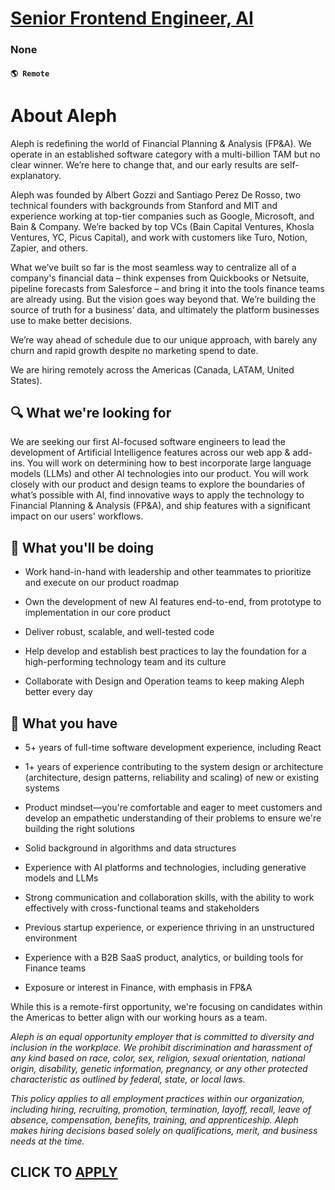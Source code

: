 # [Senior Frontend Engineer, AI](https://www.remotewlb.com/apply/senior-frontend-engineer-ai)  
### None  
#### `🌎 Remote`  

# **About Aleph**

Aleph is redefining the world of Financial Planning & Analysis (FP&A). We operate in an established software category with a multi-billion TAM but no clear winner. We’re here to change that, and our early results are self-explanatory.

Aleph was founded by Albert Gozzi and Santiago Perez De Rosso, two technical founders with backgrounds from Stanford and MIT and experience working at top-tier companies such as Google, Microsoft, and Bain & Company. We’re backed by top VCs (Bain Capital Ventures, Khosla Ventures, YC, Picus Capital), and work with customers like Turo, Notion, Zapier, and others.

What we’ve built so far is the most seamless way to centralize all of a company's financial data – think expenses from Quickbooks or Netsuite, pipeline forecasts from Salesforce – and bring it into the tools finance teams are already using. But the vision goes way beyond that. We’re building the source of truth for a business’ data, and ultimately the platform businesses use to make better decisions.

We’re way ahead of schedule due to our unique approach, with barely any churn and rapid growth despite no marketing spend to date.

We are hiring remotely across the Americas (Canada, LATAM, United States).

## 🔍 What we're looking for

We are seeking our first AI-focused software engineers to lead the development of Artificial Intelligence features across our web app & add-ins. You will work on determining how to best incorporate large language models (LLMs) and other AI technologies into our product. You will work closely with our product and design teams to explore the boundaries of what’s possible with AI, find innovative ways to apply the technology to Financial Planning & Analysis (FP&A), and ship features with a significant impact on our users' workflows.

## 👷 What you'll be doing

  * Work hand-in-hand with leadership and other teammates to prioritize and execute on our product roadmap

  * Own the development of new AI features end-to-end, from prototype to implementation in our core product

  * Deliver robust, scalable, and well-tested code

  * Help develop and establish best practices to lay the foundation for a high-performing technology team and its culture

  * Collaborate with Design and Operation teams to keep making Aleph better every day

## 📝 What you have

  * 5+ years of full-time software development experience, including React

  * 1+ years of experience contributing to the system design or architecture (architecture, design patterns, reliability and scaling) of new or existing systems

  * Product mindset—you're comfortable and eager to meet customers and develop an empathetic understanding of their problems to ensure we're building the right solutions

  * Solid background in algorithms and data structures

  * Experience with AI platforms and technologies, including generative models and LLMs

  * Strong communication and collaboration skills, with the ability to work effectively with cross-functional teams and stakeholders

  * Previous startup experience, or experience thriving in an unstructured environment

  * Experience with a B2B SaaS product, analytics, or building tools for Finance teams

  * Exposure or interest in Finance, with emphasis in FP&A

While this is a remote-first opportunity, we're focusing on candidates within the Americas to better align with our working hours as a team.

_Aleph is an equal opportunity employer that is committed to diversity and inclusion in the workplace. We prohibit discrimination and harassment of any kind based on race, color, sex, religion, sexual orientation, national origin, disability, genetic information, pregnancy, or any other protected characteristic as outlined by federal, state, or local laws._

 _This policy applies to all employment practices within our organization, including hiring, recruiting, promotion, termination, layoff, recall, leave of absence, compensation, benefits, training, and apprenticeship. Aleph makes hiring decisions based solely on qualifications, merit, and business needs at the time._

  
## CLICK TO [APPLY](https://www.remotewlb.com/apply/senior-frontend-engineer-ai)

